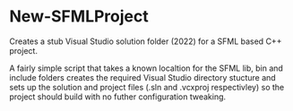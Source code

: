 # New-SFMLProject
 Creates a stub Visual Studio solution folder (2022) for a SFML based C++ project.

 A fairly simple script that takes a known localtion for the SFML lib, bin and include folders 
 creates the required Visual Studio directory stucture and sets up the solution and project 
 files (.sln and .vcxproj respectivley) so the project should build with no futher 
 configuration tweaking.
